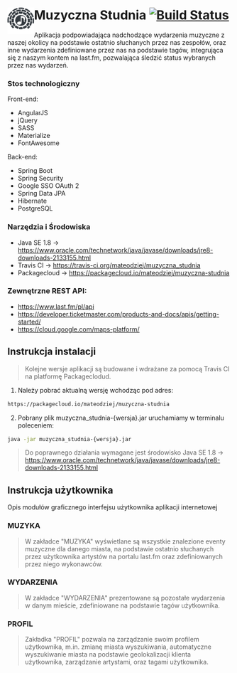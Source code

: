 # <img align="left" src="https://github.com/mateodziej/muzyczna_studnia/blob/master/src/main/resources/static/images/logo-dark.png" data-canonical-src="https://github.com/mateodziej/muzyczna_studnia/blob/master/src/main/resources/static/images/logo-dark.png" width="60" height="60" /> Muzyczna Studnia [![Build Status](https://travis-ci.org/mateodziej/muzyczna_studnia.svg?branch=1.6.8)](https://travis-ci.org/mateodziej/muzyczna_studnia)

Aplikacja podpowiadająca nadchodzące wydarzenia muzyczne z naszej okolicy na
podstawie ostatnio słuchanych przez nas zespołów, oraz inne wydarzenia zdefiniowane
przez nas na podstawie tagów, integrująca się z naszym kontem na last.fm,
pozwalająca śledzić status wybranych przez nas wydarzeń.

### Stos technologiczny
Front-end:
  - AngularJS
  - jQuery
  - SASS
  - Materialize
  - FontAwesome

Back-end:
  - Spring Boot
  - Spring Security
  - Google SSO OAuth 2
  - Spring Data JPA
  - Hibernate
  - PostgreSQL

### Narzędzia i Środowiska
  -  Java SE 1.8 -> https://www.oracle.com/technetwork/java/javase/downloads/jre8-downloads-2133155.html
  - Travis CI -> https://travis-ci.org/mateodziej/muzyczna_studnia
  - Packagecloud -> https://packagecloud.io/mateodziej/muzyczna-studnia

### Zewnętrzne REST API:
  - https://www.last.fm/pl/api
  - https://developer.ticketmaster.com/products-and-docs/apis/getting-started/
  - https://cloud.google.com/maps-platform/

## Instrukcja instalacji

> Kolejne wersje aplikacji są budowane i wdrażane za pomocą Travis CI na platformę Packageclodud.

1. Należy pobrać aktualną wersję wchodząc pod adres:
```sh
https://packagecloud.io/mateodziej/muzyczna-studnia
```

2. Pobrany plik muzyczna_studnia-{wersja}.jar uruchamiamy w terminalu poleceniem:
```sh
java -jar muzyczna_studnia-{wersja}.jar
```

> Do poprawnego działania wymagane jest środowisko Java SE 1.8 -> https://www.oracle.com/technetwork/java/javase/downloads/jre8-downloads-2133155.html

## Instrukcja użytkownika

Opis modułów graficznego interfejsu użytkownika aplikacji internetowej

### MUZYKA

> W zakładce "MUZYKA" wyświetlane są wszystkie znalezione eventy muzyczne dla danego
> miasta, na podstawie ostatnio słuchanych przez użytkownika artystów na portalu 
> last.fm oraz zdefiniowanych przez niego wykonawców.

### WYDARZENIA

> W zakładce "WYDARZENIA" prezentowane są pozostałe wydarzenia w danym mieście,
> zdefiniowane na podstawie tagów użytkownika.

### PROFIL

> Zakładka "PROFIL" pozwala na zarządzanie swoim profilem użytkownika,
> m.in. zmianę miasta wyszukiwania, automatyczne wyszukiwanie miasta na podstawie
> geolokalizacji klienta użytkownika, zarządzanie artystami, oraz tagami
użytkownika.
